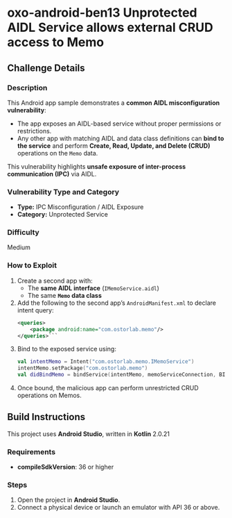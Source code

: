# oxo-android-ben13 Unprotected AIDL Service allows external CRUD access to Memo

## Challenge Details

### Description

This Android app sample demonstrates a **common AIDL misconfiguration vulnerability**:

- The app exposes an AIDL-based service without proper permissions or restrictions.
- Any other app with matching AIDL and data class definitions can **bind to the service** and perform **Create, Read, Update, and Delete (CRUD)** operations on the `Memo` data.

This vulnerability highlights **unsafe exposure of inter-process communication (IPC)** via AIDL.

### Vulnerability Type and Category
- **Type:** IPC Misconfiguration / AIDL Exposure  
- **Category:** Unprotected Service

### Difficulty
Medium

### How to Exploit

1. Create a second app with:
   - The **same AIDL interface** (`IMemoService.aidl`)
   - The same **`Memo` data class**
2. Add the following to the second app’s `AndroidManifest.xml` to declare intent query:
   ```xml
   <queries>
       <package android:name="com.ostorlab.memo"/>
   </queries>```
3. Bind to the exposed service using:
    ```kotlin
    val intentMemo = Intent("com.ostorlab.memo.IMemoService")
    intentMemo.setPackage("com.ostorlab.memo")
    val didBindMemo = bindService(intentMemo, memoServiceConnection, BIND_AUTO_CREATE)```
4. Once bound, the malicious app can perform unrestricted CRUD operations on Memos.


## Build Instructions

This project uses **Android Studio**, written in **Kotlin** 2.0.21

### Requirements
- **compileSdkVersion**: 36 or higher

### Steps

1. Open the project in **Android Studio**.
2. Connect a physical device or launch an emulator with API 36 or above.